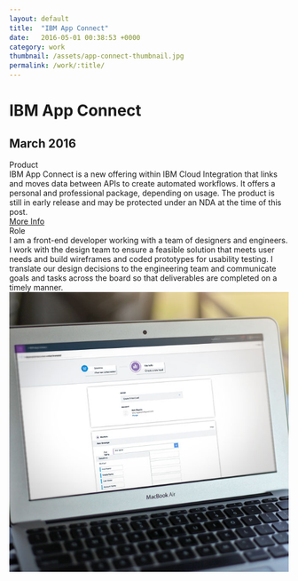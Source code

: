 ```yaml
---
layout: default
title:  "IBM App Connect"
date:   2016-05-01 00:38:53 +0000
category: work
thumbnail: /assets/app-connect-thumbnail.jpg
permalink: /work/:title/
---
```

<h1 class="content__post-title h1 bold">IBM App Connect</h1>
<h2 class="h3 content__post-date">March 2016</h2>
<div class="content__post-block content__post-block--margin">
  <div class="content__post-half">
    <div class="block margin-s margin-no-top">
      <div class="content__post-sub-title margin-s margin-no-top">Product</div>
      IBM App Connect is a new offering within IBM Cloud Integration that links and moves data between APIs to create automated workflows. It offers a personal and professional package, depending on usage. The product is still in early release and may be protected under an NDA at the time of this post.
    </div>
    <a class="button margin-m margin-no-top" href="https://appconnect.ibmcloud.com/" title="more info" target="_blank">More Info</a>
    <div class="block margin-s margin-no-top">
      <div class="content__post-sub-title margin-s margin-no-top">Role</div>
      I am a front-end developer working with a team of designers and engineers. I work with the design team to ensure a feasible solution that meets user needs and build wireframes and coded prototypes for usability testing. I translate our design decisions to the engineering team and communicate goals and tasks across the board so that deliverables are completed on a timely manner.
    </div>
  </div>
  <div class="content__post-half">
    <img class="content__post-image" src="/assets/app-connect-thumbnail.jpg" alt="app connect"/>
  </div>
</div>
